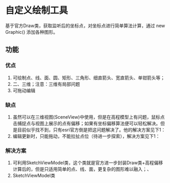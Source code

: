 # 自定义绘制工具
 基于官方Draw类，获取监听后的坐标点，对坐标点进行简单算法计算，通过 new Graphic() 添加各种图形。

## 功能

### 优点
  1. 可绘制点、线、面、圆、矩形、三角形、细直箭头、宽直箭头、单钳箭头等；
  2. 二、三维；注意：三维有局部问题
  3. 可拖动编辑

### 缺点
  1. 虽然可以在三维视图(SceneView)中使用，但是在高程模型上有问题，鼠标点击捕捉点与视图上展示的点有偏移；如果有坐标偏移算法便可以轻松解决。但是目前似乎找不到，只有esri官方倒是把这问题解决了。他的解决方案见下1：
  2. 编辑更新时，只能拖动，不能拉扯点位（待进一步探索），解决方案见下1：

### 解决方案
  1. 可利用SketchViewModel类，这个类就是官方进一步封装Draw类+高程偏移计算后的，但是只适用简单的点、线、面，更复杂的图形难以融入；、
  2. SketchViewModel类
